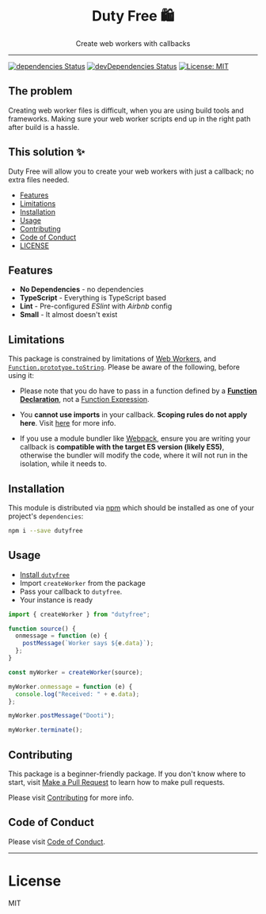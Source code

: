 <div align="center">
<h1>Duty Free 🛍️</h1>

<p> Create web workers with callbacks  </p>
</div>

---

[![dependencies Status](https://img.shields.io/github/languages/top/parsasi/js-exec)](https://github.com/parsasi/dutyfree)
[![devDependencies Status](https://img.shields.io/npm/dm/dutyfree)](https://npmjs.com/dutyfree)
[![License: MIT](https://img.shields.io/badge/License-MIT-blue.svg)](https://opensource.org/licenses/MIT)

## The problem

Creating web worker files is difficult, when you are using build tools and frameworks. Making sure your web worker scripts end up in the right path after build is a hassle.

## This solution ✨

Duty Free will allow you to create your web workers with just a callback; no extra files needed.

- [Features](#features)
- [Limitations](#limitations)
- [Installation](#installation)
- [Usage](#usage)
- [Contributing](#contributing)
- [Code of Conduct](#code-of-conduct)
- [LICENSE](#license)

## Features

- **No Dependencies** - no dependencies
- **TypeScript** - Everything is TypeScript based
- **Lint** - Pre-configured _ESlint_ with _Airbnb_ config
- **Small** - It almost doesn't exist

## Limitations

This package is constrained by limitations of [Web Workers](https://developer.mozilla.org/en-US/docs/Web/API/Web_Workers_API/Using_web_workers), and [`Function.prototype.toString`](https://developer.mozilla.org/en-US/docs/Web/JavaScript/Reference/Global_Objects/Function/toString). Please be aware of the following, before using it:

- Please note that you do have to pass in a function defined by a [**Function Declaration**](https://developer.mozilla.org/en-US/docs/Web/JavaScript/Reference/Statements/function), not a [Function Expression](https://developer.mozilla.org/en-US/docs/Web/JavaScript/Reference/Operators/function).

- You **cannot use imports** in your callback. **Scoping rules do not apply here**. Visit [here](https://developer.mozilla.org/en-US/docs/Web/API/Web_Workers_API/Using_web_workers#web_workers_api) for more info.

- If you use a module bundler like [Webpack](https://webpack.js.org/), ensure you are writing your callback is **compatible with the target ES version (likely ES5)**, otherwise the bundler will modify the code, where it will not run in the isolation, while it needs to.

## Installation

This module is distributed via [npm](https://www.npmjs.com/) which should be installed as one of your project's `dependencies`:

```bash
npm i --save dutyfree
```

## Usage

- [Install `dutyfree`](#installation)
- Import `createWorker` from the package
- Pass your callback to `dutyfree`.
- Your instance is ready

```ts
import { createWorker } from "dutyfree";

function source() {
  onmessage = function (e) {
    postMessage(`Worker says ${e.data}`);
  };
}

const myWorker = createWorker(source);

myWorker.onmessage = function (e) {
  console.log("Received: " + e.data);
};

myWorker.postMessage("Dooti");

myWorker.terminate();
```

## Contributing

This package is a beginner-friendly package. If you don't know where to start, visit [Make a Pull Request](https://makeapullrequest.com/) to learn how to make pull requests.

Please visit [Contributing](CONTRIBUTING.md) for more info.

## Code of Conduct

Please visit [Code of Conduct](CODE_OF_CONDUCT.md).

---

# License

MIT
